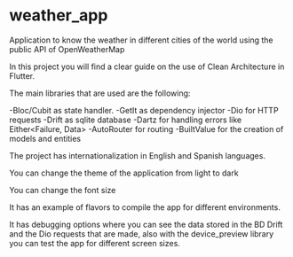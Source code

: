 # weather_app
Application to know the weather in different cities of the world using the public API of OpenWeatherMap

In this project you will find a clear guide on the use of Clean Architecture in Flutter.

The main libraries that are used are the following:

-Bloc/Cubit as state handler.
-GetIt as dependency injector
-Dio for HTTP requests
-Drift as sqlite database
-Dartz for handling errors like Either<Failure, Data>
-AutoRouter for routing
-BuiltValue for the creation of models and entities

The project has internationalization in English and Spanish languages.

You can change the theme of the application from light to dark

You can change the font size

It has an example of flavors to compile the app for different environments.

It has debugging options where you can see the data stored in the BD Drift and the Dio requests that are made, also with the device_preview library you can test the app for different screen sizes.
